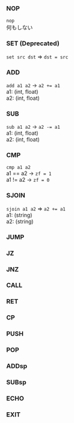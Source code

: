 ### NOP
`nop`  
何もしない

### SET (Deprecated)
`set src dst` => `dst = src`

### ADD
`add a1 a2` -> `a2 += a1`  
a1: (int, float)  
a2: (int, float)  

### SUB
`sub a1 a2` -> `a2 -= a1`  
a1: (int, float)  
a2: (int, float)

### CMP
`cmp a1 a2`  
a1 == a2 -> `zf = 1`  
a1 != a2 -> `zf = 0`

### SJOIN
`sjoin a1 a2` => `a2 += a1`  
a1: (string)  
a2: (string)

### JUMP

### JZ

### JNZ

### CALL

### RET

### CP

### PUSH

### POP

### ADDsp

### SUBsp

### ECHO

### EXIT